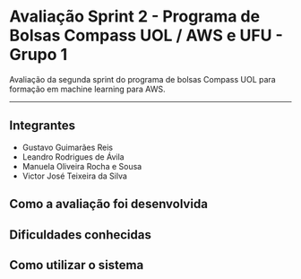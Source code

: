 # Avaliação Sprint 2 - Programa de Bolsas Compass UOL / AWS e UFU - Grupo 1

Avaliação da segunda sprint do programa de bolsas Compass UOL para formação em machine learning para AWS.

***

## Integrantes

- Gustavo Guimarães Reis
- Leandro Rodrigues de Ávila
- Manuela Oliveira Rocha e Sousa
- Victor José Teixeira da Silva


## Como a avaliação foi desenvolvida
## Dificuldades conhecidas
## Como utilizar o sistema
